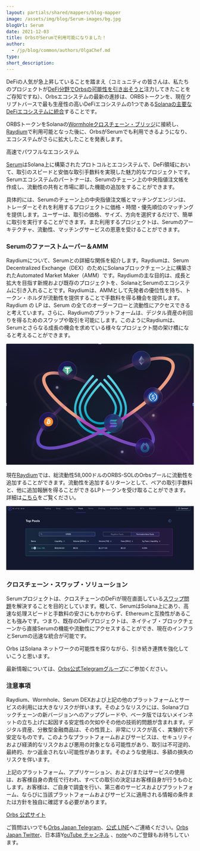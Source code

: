```yaml
---
layout: partials/shared/mappers/blog-mapper
image: /assets/img/blog/Serum-images/bg.jpg
blogUrl: Serum
date: 2021-12-03
title: OrbsがSerumで利用可能になりました！
author:
  - /jp/blog/common/authors/OlgaChef.md
type:
short_description: 
---
```





DeFiの人気が急上昇していることを踏まえ（コミュニティの皆さんは、私たちのプロジェクトが[DeFi分野でOrbsの可能性を引き出そうと](https://www.orbs.com/jp/Introducing-Open-DeFi-Notification-Protocol/)注力してきたことをご存知ですね）、Orbsエコシステムの最新の進捗は、ORBSトークンを、現在クリプトバースで最も生産性の高いDeFiエコシステムの1つである[Solanaの主要なDeFiエコシステムに統合](https://www.orbs.com/jp/Orbs-is-Live-on-the-Solana-Wormhole-Bridge/)することです。

ORBSトークンをSolanaの[Wormholeクロスチェーン・ブリッジ](https://wormholebridge.com/#/)に接続し、[Raydium](https://raydium.io/)で利用可能となった後に、OrbsがSerumでも利用できるようになり、エコシステムがさらに拡大したことを発表します。

高速でパワフルなエコシステム

[Serum](https://www.projectserum.com/roadmap)はSolana上に構築されたプロトコルとエコシステムで、DeFi領域において、取引のスピードと安価な取引手数料を実現した魅力的なプロジェクトです。Serumエコシステムのパートナーは、Serumのチェーン上の中央指値注文帳を作成し、流動性の共有と市場に即した機能の追加をすることができます。

具体的には、Serumのチェーン上の中央指値注文帳とマッチングエンジンは、トレーダーとそれを利用するプロジェクトに価格・時間・優先順位のマッチングを提供します。ユーザーは、取引の価格、サイズ、方向を選択するだけで、簡単に取引を実行することができます。また利用するプロジェクトは、Serumのアーキテクチャ、流動性、マッチングサービスの恩恵を受けることができます。

### Serumのファーストムーバー＆AMM

Raydiumについて、Serumとの詳細な関係を紹介します。Raydiumは、Serum Decentralized Exchange（DEX）のためにSolanaブロックチェーン上に構築されたAutomated Market Maker（AMM）です。Raydiumの主な目的は、成長と拡大を目指す新規および既存のプロジェクトを、SolanaとSerumのエコシステムに引き入れることです。Raydiumは、AMMとして先発者の優位性を持ち、トークン・ホルダが流動性を提供することで手数料を得る機会を提供します。Raydium の LP は、Serum の全てのオーダーフローと流動性にアクセスできると考えています。さらに、Raydiumのプラットフォームは、デジタル資産の利回りを得るためのスワップや取引を可能にします。このようにRaydiumは、Serumとさらなる成長の機会を求めている様々なプロジェクト間の架け橋になると考えることができます。

![](/assets/img/blog/Serum-images/image1.png)

現在[Raydium](https://raydium.io/pools/)では、総流動性58,000ドルのORBS-SOLのOrbsプールに流動性を追加することができます。流動性を追加するリターンとして、ペアの取引手数料と、他に追加報酬を得ることができるLPトークンを受け取ることができます。詳細は[こちら](https://docs.projectserum.com/guides/providing-liquidity-to-pools)をご覧ください。

![](/assets/img/blog/Serum-images/image2.png)

### クロスチェーン・スワップ・ソリューション

Serumプロジェクトは、クロスチェーンのDeFiが現在直面している[スワップ問題](https://assets.website-files.com/61382d4555f82a75dc677b6f/61384a6d5c937269dbed185c_serum_white_paper.88d98f84.pdf)を解決することを目的としています。概して、SerumはSolana上にあり、高速な処理スピードと手数料の安さにもかかわらず、Ethereumと互換性があることも強みです。つまり、既存のDeFiプロジェクトは、ネイティブ・ブロックチェーンから直接Serumの機能や流動性にアクセスすることができ、現在のインフラとSerumの迅速な統合が可能です。

Orbs はSolana ネットワークの可能性を探りながら、引き続き連携を強化していこうと思います。

最新情報については、[Orbs公式Telegramグループ](https://t.me/OrbsNetwork)にご参加ください。

<div class='line-separator'></div>

### 注意事項

Raydium、Wormhole、Serum DEXおよび上記の他のプラットフォームとサービスの利用には大きなリスクが伴います。そのようなリスクには、Solanaブロックチェーンの新バージョンへのアップグレードや、ベータ版ではないメインネットの立ち上げに起因する安定性の欠如やその他の技術的問題が含まれます。デジタル資産、分散型金融商品は、その性質上、非常にリスクが高く、実験的で不安定なものです。このようなプラットフォームおよびサービスは、セキュリティおよび経済的なリスクおよび悪用の対象となる可能性があり、取引は不可逆的、最終的、かつ返金されない可能性があります。そのような使用は、多額の損失のリスクを伴います。

上記のプラットフォーム、アプリケーション、および/またはサービスの使用は、お客様自身の責任で行われ、すべての取引の決定はお客様自身が行うものとします。お客様は、ご自身で調査を行い、第三者のサービスおよびプラットフォーム、ならびに当該プラットフォームおよびサービスに適用される情報の条件または方針を独自に確認する必要があります。

<div class='line-separator'></div>


[Orbs 公式サイト](https://www.orbs.com/jp/)

ご質問はいつでも[Orbs Japan Telegram](https://t.me/joinchat/G0HZhBQssmZ05v6sp_G6jg)、[公式 LINE](https://line.me/R/ti/p/%40vrf9558a)へご連絡ください。[Orbs Japan Twitter](https://twitter.com/JapanOrbs)、日本語Y[ouTube チャンネル](https://www.youtube.com/channel/UCZePjhX4e6CuAe8v63Li9lg) 、[note](https://note.com/orbs_japan/)へのご登録もお待ちしています。